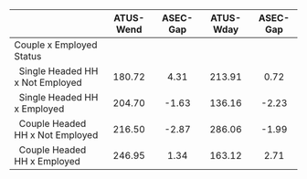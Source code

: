 
|                      |    ATUS-Wend |     ASEC-Gap |    ATUS-Wday |     ASEC-Gap |
| -------------------- | :----------: | :----------: | :----------: | :----------: |
| Couple x Employed Status |              |              |              |              |
| &nbsp;&nbsp;Single Headed HH x Not Employed |       180.72 |         4.31 |       213.91 |         0.72 |
| &nbsp;&nbsp;Single Headed HH x Employed |       204.70 |        -1.63 |       136.16 |        -2.23 |
| &nbsp;&nbsp;Couple Headed HH x Not Employed |       216.50 |        -2.87 |       286.06 |        -1.99 |
| &nbsp;&nbsp;Couple Headed HH x Employed |       246.95 |         1.34 |       163.12 |         2.71 |

